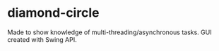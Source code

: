 # diamond-circle

Made to show knowledge of multi-threading/asynchronous tasks. GUI created with Swing API.
